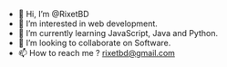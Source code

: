 - 👋 Hi, I’m @RixetBD
- 👀 I’m interested in web development.
- 🌱 I’m currently learning JavaScript, Java and Python.
- 💞️ I’m looking to collaborate on Software.
- 📫 How to reach me ? rixetbd@gmail.com

<!---
RixetBD/RixetBD is a ✨ special ✨ repository because its `README.md` (this file) appears on your GitHub profile.
You can click the Preview link to take a look at your changes.
--->
